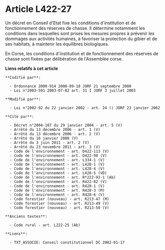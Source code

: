 # Article L422-27

Un décret en Conseil d'Etat fixe les conditions d'institution et de fonctionnement des réserves de chasse. Il détermine
notamment les conditions dans lesquelles sont prises les mesures propres à prévenir les dommages aux activités humaines, à
favoriser la protection du gibier et de ses habitats, à maintenir les équilibres biologiques.

En Corse, les conditions d'institution et de fonctionnement des réserves de chasse sont fixées par délibération de
l'Assemblée corse.

**Liens relatifs à cet article**

	**Codifié par**:

	  - Ordonnance 2000-914 2000-09-18 JORF 21 septembre 2000
	  - Loi n°2003-591 2003-07-02 art. 31 I JORF 3 juillet 2003

	**Modifié par**:

	  - Loi n°2002-92 du 22 janvier 2002 - art. 24 () JORF 23 janvier 2002

	**Cité par**:

	  - Décret n°2004-107 du 29 janvier 2004 - art. 5 (V)
	  - Arrêté du 13 décembre 2006 - art. 1 (V)
	  - Arrêté du 13 décembre 2006 - art. 2 (V)
	  - Arrêté du 16 janvier 2008 (V)
	  - Arrêté du 3 juin 2011 - art. 2 (V)
	  - Arrêté du 23 novembre 2011 - art. 3 (V)
	  - Code de l'environnement - art. D422-113 (V)
	  - Code de l'environnement - art. D422-98 (V)
	  - Code de l'environnement - art. L334-1 (V)
	  - Code de l'environnement - art. L428-1 (V)
	  - Code de l'environnement - art. L428-4 (V)
	  - Code de l'environnement - art. L428-5 (VD)
	  - Code de l'environnement - art. R*222-92-1 (Ab)
	  - Code de l'environnement - art. R422-82 (V)
	  - Code de l'environnement - art. R428-1 (V)
	  - Code de l'environnement - art. R428-3 (M)
	  - Code de l'environnement - art. R428-6 (V)
	  - Code forestier (nouveau) - art. R213-47 (M)
	  - Code forestier (nouveau) - art. R213-49 (V)
	  - Code forestier (nouveau) - art. R213-50 (V)

	**Anciens textes**:

	  - Code rural - art. L222-25 (Ab)

	**Liens**:

	  - TXT_ASSOCIE: Conseil constitutionnel DC 2002-01-17
